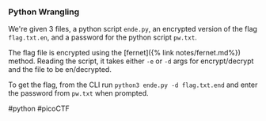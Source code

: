 ### Python Wrangling
We're given 3 files, a python script `ende.py`, an encrypted version of the flag `flag.txt.en`, and a password for the python script `pw.txt`.

The flag file is encrypted using the [fernet]({% link notes/fernet.md%}) method. Reading the script, it takes either `-e` or `-d` args for encrypt/decrypt and the file to be en/decrypted. 

To get the flag, from the CLI run
`python3 ende.py -d flag.txt.end`
and enter the password from `pw.txt` when prompted.

#python #picoCTF 